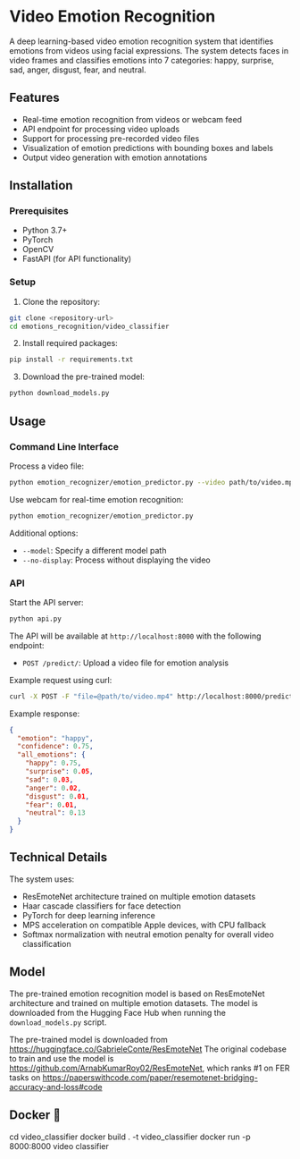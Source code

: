 # Video Emotion Recognition

A deep learning-based video emotion recognition system that identifies emotions from videos using facial expressions. The system detects faces in video frames and classifies emotions into 7 categories: happy, surprise, sad, anger, disgust, fear, and neutral.

## Features

- Real-time emotion recognition from videos or webcam feed
- API endpoint for processing video uploads
- Support for processing pre-recorded video files
- Visualization of emotion predictions with bounding boxes and labels
- Output video generation with emotion annotations

## Installation

### Prerequisites

- Python 3.7+
- PyTorch
- OpenCV
- FastAPI (for API functionality)

### Setup

1. Clone the repository:
```bash
git clone <repository-url>
cd emotions_recognition/video_classifier
```

2. Install required packages:
```bash
pip install -r requirements.txt
```

3. Download the pre-trained model:
```bash
python download_models.py
```

## Usage

### Command Line Interface

Process a video file:
```bash
python emotion_recognizer/emotion_predictor.py --video path/to/video.mp4 --output path/to/output.mp4
```

Use webcam for real-time emotion recognition:
```bash
python emotion_recognizer/emotion_predictor.py
```

Additional options:
- `--model`: Specify a different model path
- `--no-display`: Process without displaying the video

### API

Start the API server:
```bash
python api.py
```

The API will be available at `http://localhost:8000` with the following endpoint:
- `POST /predict/`: Upload a video file for emotion analysis

Example request using curl:
```bash
curl -X POST -F "file=@path/to/video.mp4" http://localhost:8000/predict/
```

Example response:
```json
{
  "emotion": "happy",
  "confidence": 0.75,
  "all_emotions": {
    "happy": 0.75,
    "surprise": 0.05,
    "sad": 0.03,
    "anger": 0.02,
    "disgust": 0.01,
    "fear": 0.01,
    "neutral": 0.13
  }
}
```

## Technical Details

The system uses:
- ResEmoteNet architecture trained on multiple emotion datasets
- Haar cascade classifiers for face detection
- PyTorch for deep learning inference
- MPS acceleration on compatible Apple devices, with CPU fallback
- Softmax normalization with neutral emotion penalty for overall video classification

## Model

The pre-trained emotion recognition model is based on ResEmoteNet architecture and trained on multiple emotion datasets. The model is downloaded from the Hugging Face Hub when running the `download_models.py` script.

The pre-trained model is downloaded from https://huggingface.co/GabrieleConte/ResEmoteNet
The original codebase to train and use the model is https://github.com/ArnabKumarRoy02/ResEmoteNet, which ranks #1 on FER tasks on https://paperswithcode.com/paper/resemotenet-bridging-accuracy-and-loss#code

## Docker 🐳

cd video_classifier
docker build . -t video_classifier
docker run -p 8000:8000 video classifier